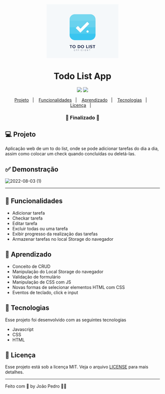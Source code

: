 
<h4 align="center">
  <img src="./public/todo-list-logo.png" alt="logo" height="175"/>
</h4>

<h1 align="center">
  Todo List App
</h1>

<p align="center">
  <img src="https://img.shields.io/badge/last%20commit-october-blue" />
  <img src="https://img.shields.io/badge/license-MIT-success"/>
</p>

<p align="center">
  <a href="#-projeto">Projeto</a>&nbsp;&nbsp;&nbsp;|&nbsp;&nbsp;&nbsp;
  <a href="#-funcionalidades">Funcionalidades</a>&nbsp;&nbsp;&nbsp;|&nbsp;&nbsp;&nbsp;
  <a href="#-aprendizado">Aprendizado</a>&nbsp;&nbsp;&nbsp;|&nbsp;&nbsp;&nbsp;
  <a href="#-tecnologias">Tecnologias</a>&nbsp;&nbsp;&nbsp;|&nbsp;&nbsp;&nbsp;
  <a href="#-licença">Licença</a>&nbsp;&nbsp;&nbsp;|&nbsp;&nbsp;&nbsp;
</p>

<h3 align="center"> 
🚧  Finalizado  🚧
</h3>

## 💻 Projeto

Aplicação web de um to do list, onde se pode adicionar tarefas do dia a dia, assim como colocar um check quando concluídas ou deletá-las.

## ✅ Demonstração
![2022-08-03 (1)](https://user-images.githubusercontent.com/93893533/182709735-f9f2742e-9be7-44fd-9482-e624a8626563.png)

<hr>

## 🔗 Funcionalidades
- Adicionar tarefa
- Checkar tarefa
- Editar tarefa
- Excluir todas ou uma tarefa
- Exibir progresso da realização das tarefas
- Armazenar tarefas no local Storage do navegador

## 📖 Aprendizado
- Conceito de CRUD
- Manipulação do Local Storage do navegador
- Validação de formulário
- Manipulação de CSS com JS
- Novas formas de selecionar elementos HTML com CSS
- Eventos de teclado, click e input

## 🚀 Tecnologias
Esse projeto foi desenvolvido com as seguintes tecnologias

- Javascript
- CSS
- HTML

## :memo: Licença

Esse projeto está sob a licença MIT. Veja o arquivo [LICENSE](LICENSE) para mais detalhes.

---

Feito com 💜 by João Pedro 👋🏻

